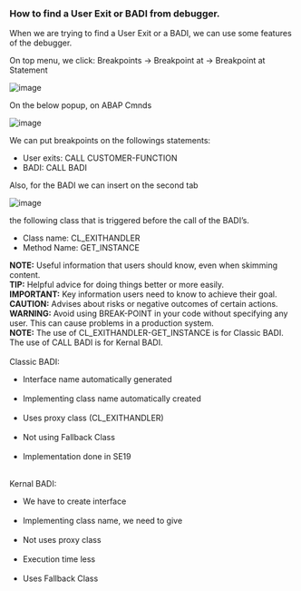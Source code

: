 ### How to find a User Exit or BADI from debugger.

When we are trying to find a User Exit or a BADI, we can use some features of the debugger.

On top menu, we click:
Breakpoints -> Breakpoint at -> Breakpoint at Statement

![image](https://github.com/user-attachments/assets/1e3f41ff-c4c3-44cd-86e1-5b25401b576c)

On the below popup, on ABAP Cmnds 

![image](https://github.com/user-attachments/assets/e9767ae2-74a7-41a7-8fe8-8c97cb3e9e33)

We can put breakpoints on the followings statements:
- User exits: CALL CUSTOMER-FUNCTION
- BADI: CALL BADI

Also, for the BADI we can insert on the second tab 

![image](https://github.com/user-attachments/assets/c2863f2c-3f41-4aa8-a320-b81ff5acbee8)

the following class that is triggered before the call of the BADI’s.

- Class name: CL_EXITHANDLER
- Method Name: GET_INSTANCE

<div class="note">
    <strong>NOTE:</strong> Useful information that users should know, even when skimming content.
</div>

<div class="tip">
    <strong>TIP:</strong> Helpful advice for doing things better or more easily.
</div>

<div class="important">
    <strong>IMPORTANT:</strong> Key information users need to know to achieve their goal.
</div>

<div class="caution">
    <strong>CAUTION:</strong> Advises about risks or negative outcomes of certain actions.
</div>

<div class="warning">
    <strong>WARNING:</strong> Avoid using BREAK-POINT in your code without specifying any user. This can cause problems in a production system.
</div>

<div class="note">
   <strong>NOTE:</strong> The use of CL_EXITHANDLER-GET_INSTANCE is for Classic BADI.
  <br>The use of CALL BADI is for Kernal BADI.
    <br><br> Classic BADI:
  <br><ul><li>Interface name automatically generated</li>
  <br><li>Implementing class name automatically created</li>
  <br><li>Uses proxy class (CL_EXITHANDLER)</li>
  <br><li>Not using Fallback Class</li>
  <br><li>Implementation done in SE19</li></ul>
  <br> Kernal BADI:
  <br><ul><li>We have to create interface</li>
  <br><li>Implementing class name, we need to give</li>
  <br><li>Not uses proxy class</li>
  <br><li>Execution time less</li>
  <br><li>Uses Fallback Class</li></ul>
  </div>

